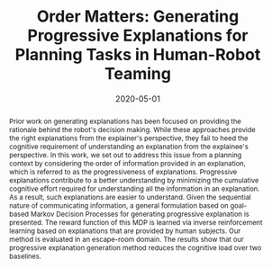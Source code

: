 ---
title: "Order Matters: Generating Progressive Explanations for Planning Tasks in Human-Robot Teaming"
date: 2020-05-01
authors: ["Zakershahrak, Mehrdad","Marpally, Shashank Rao","Sharma, Akshay","Gong, Ze","Zhang, Yu"]
publication_types: ["3"]
abstract: "Prior work on generating explanations has been focused on providing the rationale behind the robot's decision making. While these approaches provide the right explanations from the explainer's perspective, they fail to heed the cognitive requirement of understanding an explanation from the explainee's perspective. In this work, we set out to address this issue from a planning context by considering the order of information provided in an explanation, which is referred to as the progressiveness of explanations. Progressive explanations contribute to a better understanding by minimizing the cumulative cognitive effort required for understanding all the information in an explanation. As a result, such explanations are easier to understand. Given the sequential nature of communicating information, a general formulation based on goal-based Markov Decision Processes for generating progressive explanation is presented. The reward function of this MDP is learned via inverse reinforcement learning based on explanations that are provided by human subjects. Our method is evaluated in an escape-room domain. The results show that our progressive explanation generation method reduces the cognitive load over two baselines."
featured: false
arxiv preprint: https://arxiv.org/pdf/2004.07822.pdf
---